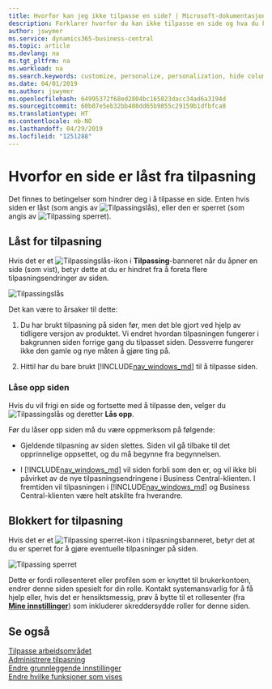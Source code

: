 ```yaml
---
title: Hvorfor kan jeg ikke tilpasse en side? | Microsoft-dokumentasjon
description: Forklarer hvorfor du kan ikke tilpasse en side og hva du kan gjøre for å låse den opp slik at du kan tilpasse den.
author: jswymer
ms.service: dynamics365-business-central
ms.topic: article
ms.devlang: na
ms.tgt_pltfrm: na
ms.workload: na
ms.search.keywords: customize, personalize, personalization, hide columns, remove fields, move fields
ms.date: 04/01/2019
ms.author: jswymer
ms.openlocfilehash: 64995372f68ed2804bc165823dacc34ad6a3194d
ms.sourcegitcommit: 60b87e5eb32bb408dd65b9855c29159b1dfbfca8
ms.translationtype: HT
ms.contentlocale: nb-NO
ms.lasthandoff: 04/29/2019
ms.locfileid: "1251288"
---
```

# <a name="why-a-page-is-locked-from-personalization"></a>Hvorfor en side er låst fra tilpasning

Det finnes to betingelser som hindrer deg i å tilpasse en side. Enten hvis siden er låst (som angis av ![Tilpassingslås](media/personalization-lock-icon.png "Tilpassingslås")), eller den er sperret (som angis av ![Tilpassing sperret](media/personalization-blocked-icon.png "Tilpassing sperret")).

## <a name="locked-from-personalizing"></a>Låst for tilpasning

Hvis det er et ![Tilpassingslås](media/personalization-lock-icon.png "Tilpassingslås")-ikon i **Tilpassing**-banneret når du åpner en side (som vist), betyr dette at du er hindret fra å foreta flere tilpasningsendringer av siden.

![Tilpassingslås](media/personalization-locked.png "Tilpassingslås")


<!-- This is because we changed the way personalization works behind the scenes since the last time that you personalized the page. Unfortunately, the old way and new of doing things do not work together.

The page currently includes the last personalization changes that you made. If you want to continue personalizing the page, then you can choose the lock icon and then **Unlock**. Just be aware that if you choose to unlock the page, the current personalization of the page will be cleared, and you will have to start from scratch.
-->

Det kan være to årsaker til dette:

1. Du har brukt tilpasning på siden før, men det ble gjort ved hjelp av tidligere versjon av produktet. Vi endret hvordan tilpasningen fungerer i bakgrunnen siden forrige gang du tilpasset siden. Dessverre fungerer ikke den gamle og nye måten å gjøre ting på.

2. Hittil har du bare brukt [!INCLUDE[nav_windows_md](includes/nav_windows_md.md)] til å tilpasse siden.

### <a name="unlocking-the-page"></a>Låse opp siden

Hvis du vil frigi en side og fortsette med å tilpasse den, velger du ![Tilpassingslås](media/personalization-lock-icon.png "Tilpassingslås") og deretter **Lås opp**.  

Før du låser opp siden må du være oppmerksom på følgende:

- Gjeldende tilpasning av siden slettes. Siden vil gå tilbake til det opprinnelige oppsettet, og du må begynne fra begynnelsen.

- I [!INCLUDE[nav_windows_md](includes/nav_windows_md.md)] vil siden forbli som den er, og vil ikke bli påvirket av de nye tilpasningsendringene i Business Central-klienten. I fremtiden vil tilpasningen i [!INCLUDE[nav_windows_md](includes/nav_windows_md.md)] og Business Central-klienten være helt atskilte fra hverandre.

## <a name="blocked-from-personalizing"></a>Blokkert for tilpasning

Hvis det er et ![Tilpassing sperret](media/personalization-blocked-icon.png "Tilpassing sperret")-ikon i tilpasningsbanneret, betyr det at du er sperret for å gjøre eventuelle tilpasninger på siden.

![Tilpassing sperret](media/personalization-blocked.png "Tilpassing sperret")

Dette er fordi rollesenteret eller profilen som er knyttet til brukerkontoen, endrer denne siden spesielt for din rolle. Kontakt systemansvarlig for å få hjelp eller, hvis det er hensiktsmessig, prøv å bytte til et rollesenter (fra [**Mine innstillinger**](https://businesscentral.dynamics.com?page=9176 "Gå direkte til siden med brukerinnstillinger i Business Central")) som inkluderer skreddersydde roller for denne siden.

## <a name="see-also"></a>Se også
[Tilpasse arbeidsområdet](ui-personalization-manage.md)  
[Administrere tilpasning](ui-personalization-manage.md)  
[Endre grunnleggende innstillinger](ui-change-basic-settings.md)  
[Endre hvilke funksjoner som vises](ui-experiences.md)  
